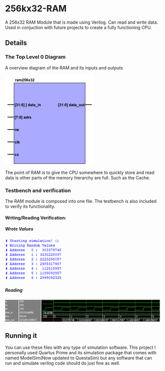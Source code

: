 # 256kx32-RAM
A 256x32 RAM Module that is made using Verilog. Can read and write data. Used in conjuction with future projects to create a fully functioning CPU.

## Details
### The Top Level 0 Diagram
A overview diagram of the RAM and its inputs and outputs

![alt text](https://github.com/baxtrax/256x32-RAM/blob/main/Images/Level0.png?raw=true)

The point of RAM is to give the CPU somewhere to quickly store and read data is other parts of the memory hierarchy are full. Such as the Cache.

### Testbench and verification
The RAM module is composed into one file. The testbench is also included to verify its functionality. 

#### Writing/Reading Verification:
##### Wrote Values
![alt text](https://github.com/baxtrax/256x32-RAM/blob/main/Images/Lab5Write.png?raw=true)
##### Reading
![alt text](https://github.com/baxtrax/256x32-RAM/blob/main/Images/Lab5Read.png?raw=true)

## Running it
You can use these files with any type of simulation software. This project I personally used Quartus Prime and its simulation package that comes with named ModelSim(Now updated to QuestaSim) but any software that can run and simulate verilog code should do just fine as well.
